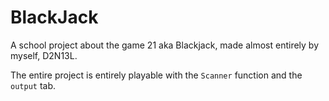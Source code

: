 # BlackJack
A school project about the game 21 aka Blackjack, made almost entirely by myself, D2N13L.

The entire project is entirely playable with the `Scanner` function and the `output` tab.
